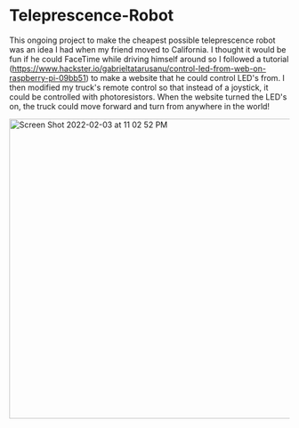 # Teleprescence-Robot
This ongoing project to make the cheapest possible teleprescence robot was an idea I had when my friend moved to California. I thought it would be fun if he could FaceTime while driving himself around so I followed a tutorial (https://www.hackster.io/gabrieltatarusanu/control-led-from-web-on-raspberry-pi-09bb51) to make a website that he could control LED's from. I then modified my truck's remote control so that instead of a joystick, it could be controlled with photoresistors. When the website turned the LED's on, the truck could move forward and turn from anywhere in the world!


<img width="539" alt="Screen Shot 2022-02-03 at 11 02 52 PM" src="https://user-images.githubusercontent.com/44248582/152480407-9c0ec473-9114-40da-ae6d-7acf326f55b5.png">
